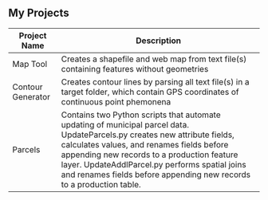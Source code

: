## My Projects

Project Name  |  Description
-------------  |-------------
Map Tool | Creates a shapefile and web map from text file(s) containing features without geometries
Contour Generator | Creates contour lines by parsing all text file(s) in a target folder, which contain GPS coordinates of continuous point phemonena
Parcels | Contains two Python scripts that automate updating of municipal parcel data. UpdateParcels.py creates new attribute fields, calculates values, and renames fields before appending new records to a production feature layer. UpdateAddlParcel.py performs spatial joins and renames fields before appending new records to a production table. 
